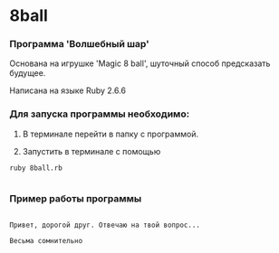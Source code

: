 # 8ball

### Программа 'Волшебный шар'

Основана на игрушке 'Magic 8 ball', шуточный способ предсказать будущее.

Написана на языке Ruby 2.6.6

### Для запуска программы необходимо:

1. В терминале перейти в папку с программой.

2. Запустить в терминале с помощью
``` 
ruby 8ball.rb
 
```

### Пример работы программы

```console

Привет, дорогой друг. Отвечаю на твой вопрос...

Весьма сомнительно

```


